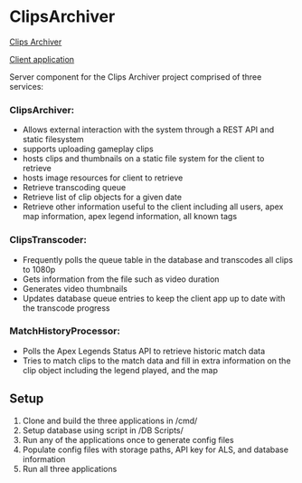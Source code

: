 # ClipsArchiver
[Clips Archiver](https://github.com/PlusCosmic/ClipsArchiver.Server/actions/workflows/go.yml/badge.svg)

[Client application](https://github.com/PlusCosmic/ClipsArchiver.Client.Windows)

Server component for the Clips Archiver project comprised of three services:

### ClipsArchiver:
  - Allows external interaction with the system through a REST API and static filesystem
  - supports uploading gameplay clips
  - hosts clips and thumbnails on a static file system for the client to retrieve
  - hosts image resources for client to retrieve
  - Retrieve transcoding queue
  - Retrieve list of clip objects for a given date
  - Retrieve other information useful to the client including all users, apex map information, apex legend information, all known tags

### ClipsTranscoder:
  - Frequently polls the queue table in the database and transcodes all clips to 1080p
  - Gets information from the file such as video duration
  - Generates video thumbnails
  - Updates database queue entries to keep the client app up to date with the transcode progress

### MatchHistoryProcessor:
  - Polls the Apex Legends Status API to retrieve historic match data
  - Tries to match clips to the match data and fill in extra information on the clip object including the legend played, and the map

## Setup
1. Clone and build the three applications in /cmd/
2. Setup database using script in /DB Scripts/
3. Run any of the applications once to generate config files
4. Populate config files with storage paths, API key for ALS, and database information
5. Run all three applications

